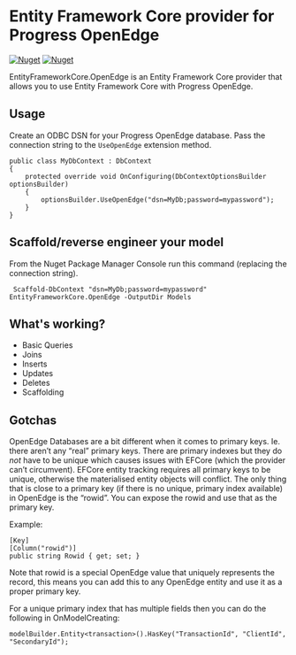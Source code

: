 # Entity Framework Core provider for Progress OpenEdge

[![Nuget](https://img.shields.io/nuget/v/EntityFrameworkCore.OpenEdge.svg)](https://www.nuget.org/packages/EntityFrameworkCore.OpenEdge)
[![Nuget](https://img.shields.io/nuget/dt/EntityFrameworkCore.OpenEdge.svg)](https://www.nuget.org/packages/EntityFrameworkCore.OpenEdge)

EntityFrameworkCore.OpenEdge is an Entity Framework Core provider that allows you to use Entity Framework Core with Progress OpenEdge.

## Usage

Create an ODBC DSN for your Progress OpenEdge database. Pass the connection string to the `UseOpenEdge` extension method.

    public class MyDbContext : DbContext
    {
        protected override void OnConfiguring(DbContextOptionsBuilder optionsBuilder)
        {
            optionsBuilder.UseOpenEdge("dsn=MyDb;password=mypassword");
        }
    }
 
## Scaffold/reverse engineer your model
 
From the Nuget Package Manager Console run this command (replacing the connection string).
 
     Scaffold-DbContext "dsn=MyDb;password=mypassword" EntityFrameworkCore.OpenEdge -OutputDir Models
     
     
## What's working?

- Basic Queries
- Joins
- Inserts
- Updates
- Deletes
- Scaffolding

## Gotchas

OpenEdge Databases are a bit different when it comes to primary keys. Ie. there aren’t any “real” primary keys. There are primary indexes but they do _not_ have to be unique which causes issues with EFCore (which the provider can’t circumvent). EFCore entity tracking requires all primary keys to be unique, otherwise the materialised entity objects will conflict. The only thing that is close to a primary key (if there is no unique, primary index available) in OpenEdge is the “rowid”. You can expose the rowid and use that as the primary key.

Example:

    [Key]
    [Column("rowid")]
    public string Rowid { get; set; }
    
Note that rowid is a special OpenEdge value that uniquely represents the record, this means you can add this to any OpenEdge entity and use it as a proper primary key.

For a unique primary index that has multiple fields then you can do the following in OnModelCreating:

    modelBuilder.Entity<transaction>().HasKey("TransactionId", "ClientId", "SecondaryId");
